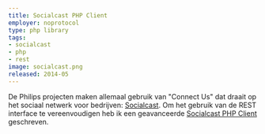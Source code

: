 ```yaml
---
title: Socialcast PHP Client
employer: noprotocol
type: php library
tags:
- socialcast
- php
- rest
image: socialcast.png
released: 2014-05
---
```


De Philips projecten maken allemaal gebruik van "Connect Us" dat draait op het sociaal netwerk voor bedrijven: [Socialcast](http://socialcast.com). Om het gebruik van de REST interface te vereenvoudigen heb ik een geavanceerde [Socialcast PHP Client](https://github.com/NoProtocol/socialcast-php) geschreven.